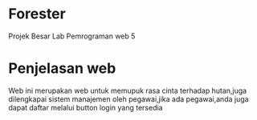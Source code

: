 # Forester

Projek Besar Lab Pemrograman web 5

# Penjelasan web

Web ini merupakan web untuk memupuk rasa cinta terhadap hutan,juga dilengkapai sistem manajemen oleh pegawai,jika ada pegawai,anda juga dapat daftar melalui button login yang tersedia

